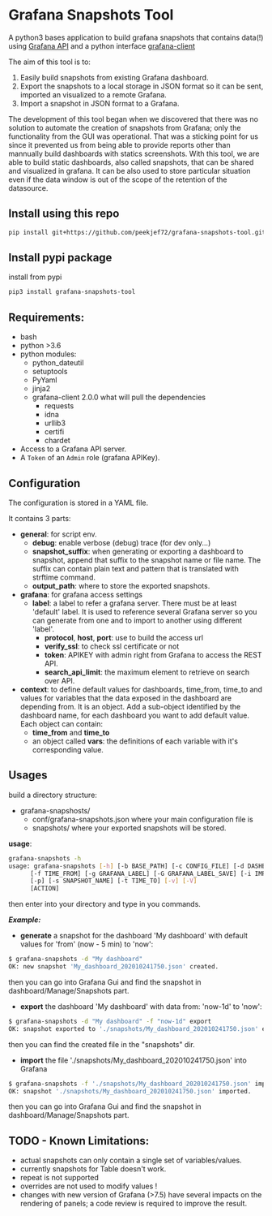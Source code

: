 # Grafana Snapshots Tool

A python3 bases application to build grafana snapshots that contains data(!) using [Grafana API](https://grafana.com/docs/grafana/latest/http_api/) and a python interface [grafana-client](https://github.com/panodata/grafana-client)

The aim of this tool is to:
1. Easily build snapshots from existing Grafana dashboard.
1. Export the snapshots to a local storage in JSON format so it can be sent, imported an visualized to a remote Grafana.
1. Import a snapshot in JSON format to a Grafana.

The development of this tool began when we discovered that there was no solution to automate the creation of snapshots from Grafana; only the functionality from the GUI was operational.
That was a sticking point for us since it prevented us from being able to provide reports other than mannually build dashboards with statics screenshots.
With this tool, we are able to build static dashboards, also called snapshots, that can be shared and visualized in grafana.
It can be also used to store particular situation even if the data window is out of the scope of the retention of the datasource.

## Install using this repo

```bash
pip install git+https://github.com/peekjef72/grafana-snapshots-tool.git
```

## Install pypi package
install from pypi

```bash
pip3 install grafana-snapshots-tool 
```
## Requirements:
* bash
* python >3.6
* python modules:
  - python_dateutil
  - setuptools
  - PyYaml
  - jinja2
  - grafana-client 2.0.0 what will pull the dependencies
    - requests
    - idna
    - urllib3
    - certifi
    - chardet
* Access to a Grafana API server.
* A `Token` of an `Admin` role (grafana APIKey).

## Configuration
The configuration is stored in a YAML file.

It contains 3 parts:
* **general**: for script env.
	* **debug**: enable verbose (debug) trace (for dev only...)
	* **snapshot_suffix**: when generating or exporting a dashboard to snapshot, append that suffix to the snapshot name or file name. The suffix can contain plain text and pattern that is translated with strftime command.
	* **output_path**: where to store the exported snapshots.
* **grafana**: for grafana access settings
    * **label**: a label to refer a grafana server. There must be at least 'default' label. It is used to reference several Grafana server so you can generate from one and to import to another using different 'label'.
     	* **protocol**, **host**, **port**: use to build the access url
    	* **verify_ssl**: to check ssl certificate or not
    	* **token**: APIKEY with admin right from Grafana to access the REST API.
    	* **search_api_limit**: the maximum element to retrieve on search over API.
* **context**: to define default values for dashboards, time_from, time_to and values for variables that the data exposed in the dashboard are depending from. It is an object. Add a sub-object identified by the dashboard name, for each dashboard you want to add default value.
	Each object can contain:
	* **time_from** and **time_to**
	* an object called **vars**: the definitions of each variable with it's corresponding value.

## Usages
build a directory structure:
- grafana-snapshosts/
	- conf/grafana-snapshots.json
	where your main configuration file is
	- snapshots/
	where your exported snapshots will be stored.

**usage**:

```bash
grafana-snapshots -h
usage: grafana-snapshots [-h] [-b BASE_PATH] [-c CONFIG_FILE] [-d DASHBOARD_NAME] [-e EXPIRES] [-F GRAFANA_FOLDER]
      [-f TIME_FROM] [-g GRAFANA_LABEL] [-G GRAFANA_LABEL_SAVE] [-i IMPORT_FILE] [-o CONTEXT_NAME]
      [-p] [-s SNAPSHOT_NAME] [-t TIME_TO] [-v] [-V]
      [ACTION]
```

then enter into your directory and type in you commands.

***Example:***

* **generate** a snapshot for the dashboard 'My dashboard' with default values for 'from' (now - 5 min) to 'now':

```bash
$ grafana-snapshots -d "My dashboard"
OK: new snapshot 'My_dashboard_202010241750.json' created.
```
then you can go into Grafana Gui and find the snapshot in dashboard/Manage/Snapshots part.

* **export** the dashboard 'My dashboard' with data from: 'now-1d' to 'now':

```bash
$ grafana-snapshots -d "My dashboard" -f "now-1d" export
OK: snapshot exported to './snapshots/My_dashboard_202010241750.json' exported.
```
then you can find the created file in the "snapshots" dir.

* **import** the file './snapshots/My_dashboard_202010241750.json' into Grafana

```bash
$ grafana-snapshots -f './snapshots/My_dashboard_202010241750.json' import
OK: snapshot './snapshots/My_dashboard_202010241750.json' imported.
```
then you can go into Grafana Gui and find the snapshot in dashboard/Manage/Snapshots part.

## TODO - Known Limitations:

* actual snapshots can only contain a single set of variables/values.
* currently snapshots for Table doesn't work.
* repeat is not supported
* overrides are not used to modify values !
* changes with new version of Grafana (>7.5) have several impacts on the rendering of panels; a code review is required to improve the result.

